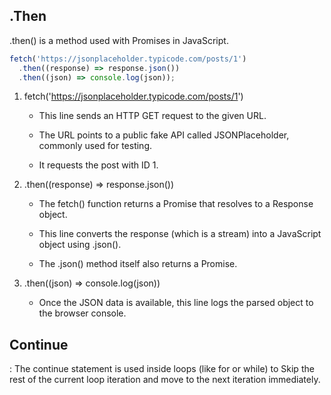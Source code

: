 ## .Then
.then() is a method used with Promises in JavaScript.

```javascript
fetch('https://jsonplaceholder.typicode.com/posts/1')
  .then((response) => response.json())
  .then((json) => console.log(json));
```

1. fetch('https://jsonplaceholder.typicode.com/posts/1')

   - This line sends an HTTP GET request to the given URL.

   - The URL points to a public fake API called JSONPlaceholder, commonly used for testing.

   - It requests the post with ID 1.

2. .then((response) => response.json())

   - The fetch() function returns a Promise that resolves to a Response object.

   - This line converts the response (which is a stream) into a JavaScript object using .json().

   - The .json() method itself also returns a Promise.

3. .then((json) => console.log(json))

   - Once the JSON data is available, this line logs the parsed object to the browser console.


## Continue
: The continue statement is used inside loops (like for or while) to Skip the rest of the current loop iteration and move to the next iteration immediately.